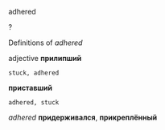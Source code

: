 adhered

?


Definitions of _adhered_

adjective
**прилипший**

    stuck, adhered
**приставший**

    adhered, stuck

_adhered_
**придерживался**, **прикреплённый**